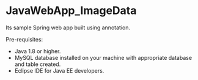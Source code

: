 # JavaWebApp_ImageData

Its sample Spring web app built using annotation.

Pre-requisites:

* Java 1.8 or higher.
* MySQL database installed on your machine with appropriate database and table created. 
* Eclipse IDE for Java EE developers.
